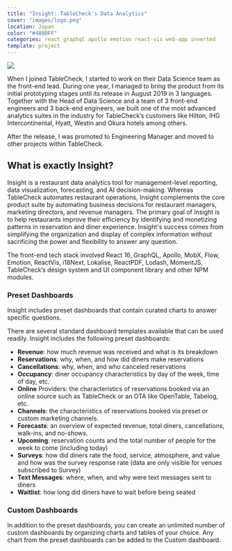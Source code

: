 ```yaml
---
title: "Insight: TableCheck's Data Analytics"
cover: "images/logo.png"
location: Japan
color: "#488DFF"
categories: react graphql apollo emotion react-vis web-app inverted
template: project
---
```


![](/work/insight/images/1.png)

When I joined TableCheck, I started to work on their Data Science team as the front-end lead. During one year, I managed to bring the product from its initial prototyping stages until its release in August 2019 in 3 languages. Together with the Head of Data Science and a team of 3 front-end engineers and 3 back-end engineers, we built one of the most advanced analytics suites in the industry for TableCheck’s customers like Hilton, IHG Intercontinental, Hyatt, Westin and Okura hotels among others.

After the release, I was promoted to Engineering Manager and moved to other projects within TableCheck.

## What is exactly Insight?

Insight is a restaurant data analytics tool for management-level reporting, data visualization, forecasting, and AI decision-making. Whereas TableCheck automates restaurant operations, Insight complements the core product suite by automating business decisions for restaurant managers, marketing directors, and revenue managers. The primary goal of Insight is to help restaurants improve their efficiency by identifying and monetizing patterns in reservation and diner experience. Insight's success comes from simplifying the organization and display of complex information without sacrificing the power and flexibility to answer any question.

The front-end tech stack involved React 16, GraphQL, Apollo, MobX, Flow, Emotion, ReactVis, i18Next, Lokalise, ReactPDF, Lodash, MomentJS, TableCheck’s design system and UI component library and other NPM modules.

### Preset Dashboards

Insight includes preset dashboards that contain curated charts to answer specific questions.

There are several standard dashboard templates available that can be used readily. Insight includes the following preset dashboards:

- **Revenue**: how much revenue was received and what is its breakdown
- **Reservations**: why, when, and how did diners make reservations
- **Cancellations**: why, when, and who canceled reservations
- **Occupancy**: diner occupancy characteristics by day of the week, time of day, etc.
- **Online** Providers: the characteristics of reservations booked via an online source such as TableCheck or an OTA like OpenTable, Tabelog, etc.
- **Channels**: the characteristics of reservations booked via preset or custom marketing channels.
- **Forecasts**: an overview of expected revenue, total diners, cancellations, walk-ins, and no-shows.
- **Upcoming**: reservation counts and the total number of people for the week to come (including today)
- **Surveys**: how did diners rate the food, service, atmosphere, and value and how was the survey response rate (data are only visible for venues subscribed to Survey)
- **Text Messages**: where, when, and why were text messages sent to diners
- **Waitlist**: how long did diners have to wait before being seated

### Custom Dashboards

In addition to the preset dashboards, you can create an unlimited number of custom dashboards by organizing charts and tables of your choice. Any chart from the preset dashboards can be added to the Custom dashboard.
